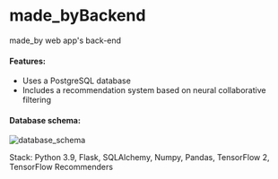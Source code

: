 # made_byBackend
made_by web app's back-end

#### Features:
* Uses a PostgreSQL database
* Includes a recommendation system based on neural collaborative filtering

#### Database schema:
![database_schema](https://sun9-24.userapi.com/impg/scwOC0_PQ8Mtfe5X2HM632bLEL4TCRKwttK0kA/PjiLvVCE_98.jpg?size=662x468&quality=96&sign=1ca662d437c753999286270d7099e313&type=album)

Stack: Python 3.9, Flask, SQLAlchemy, Numpy, Pandas, TensorFlow 2, TensorFlow Recommenders
